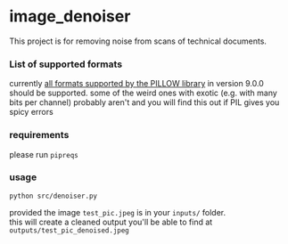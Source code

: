 # image_denoiser
This project is for removing noise from scans of technical documents.

### List of supported formats

currently [all formats supported by the PILLOW library](https://pillow.readthedocs.io/en/stable/handbook/image-file-formats.html) in version 9.0.0 should be supported. some of the weird ones with exotic (e.g. with many bits per channel) probably aren't and you will find this out if PIL gives you spicy errors

### requirements
please run `pipreqs`

### usage

```
python src/denoiser.py
```
provided the image `test_pic.jpeg` is in your `inputs/` folder.<br>
this will create a cleaned output you'll be able to find at `outputs/test_pic_denoised.jpeg`
